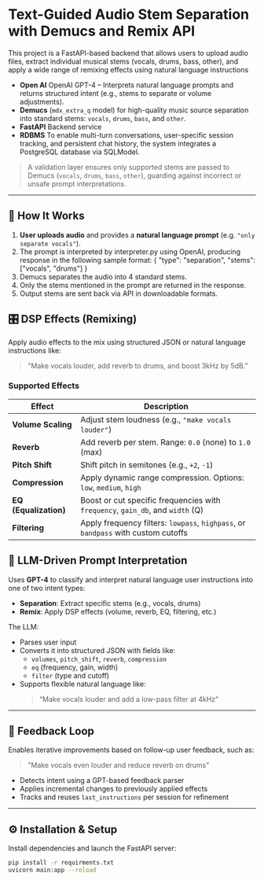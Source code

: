 # Text-Guided Audio Stem Separation with Demucs and Remix API

This project is a FastAPI-based backend that allows users to upload audio files, extract individual musical stems (vocals, drums, bass, other), and apply a wide range of remixing effects using natural language instructions

- **Open AI** OpenAI GPT-4 – Interprets natural language prompts and returns structured intent (e.g., stems to separate or volume adjustments).
- **Demucs** (`mdx_extra_q` model) for high-quality music source separation into standard stems: `vocals`, `drums`, `bass`, and `other`.
- **FastAPI** Backend service
- **RDBMS**  To enable multi-turn conversations, user-specific session tracking, and persistent chat history, the system integrates a PostgreSQL database via SQLModel.

> A validation layer ensures only supported stems are passed to Demucs (`vocals`, `drums`, `bass`, `other`), guarding against incorrect or unsafe prompt interpretations.

---

## 🚀 How It Works

1. **User uploads audio** and provides a **natural language prompt** (e.g. `"only separate vocals"`).
2. The prompt is interpreted by interpreter.py using OpenAI, producing response in the following sample format: { "type": "separation", "stems": ["vocals", "drums"] }
3. Demucs separates the audio into 4 standard stems.
4. Only the stems mentioned in the prompt are returned in the response.
5. Output stems are sent back via API in downloadable formats.


## 🎛️ DSP Effects (Remixing)

Apply audio effects to the mix using structured JSON or natural language instructions like:

> "Make vocals louder, add reverb to drums, and boost 3kHz by 5dB."

### Supported Effects

| Effect         | Description |
|----------------|-------------|
| **Volume Scaling** | Adjust stem loudness (e.g., `"make vocals louder"`) |
| **Reverb**     | Add reverb per stem. Range: `0.0` (none) to `1.0` (max) |
| **Pitch Shift**| Shift pitch in semitones (e.g., `+2`, `-1`) |
| **Compression**| Apply dynamic range compression. Options: `low`, `medium`, `high` |
| **EQ (Equalization)** | Boost or cut specific frequencies with `frequency`, `gain_db`, and `width` (Q) |
| **Filtering**  | Apply frequency filters: `lowpass`, `highpass`, or `bandpass` with custom cutoffs |

## 🧠 LLM-Driven Prompt Interpretation

Uses **GPT-4** to classify and interpret natural language user instructions into one of two intent types:

- **Separation**: Extract specific stems (e.g., vocals, drums)
- **Remix**: Apply DSP effects (volume, reverb, EQ, filtering, etc.)

The LLM:
- Parses user input
- Converts it into structured JSON with fields like:
  - `volumes`, `pitch_shift`, `reverb`, `compression`
  - `eq` (frequency, gain, width)
  - `filter` (type and cutoff)
- Supports flexible natural language like:
  > “Make vocals louder and add a low-pass filter at 4kHz”

---

## 🔁 Feedback Loop

Enables iterative improvements based on follow-up user feedback, such as:

> "Make vocals even louder and reduce reverb on drums"

- Detects intent using a GPT-based feedback parser
- Applies incremental changes to previously applied effects
- Tracks and reuses `last_instructions` per session for refinement

---

## ⚙️ Installation & Setup

Install dependencies and launch the FastAPI server:

```bash
pip install -r requirments.txt
uvicorn main:app --reload
